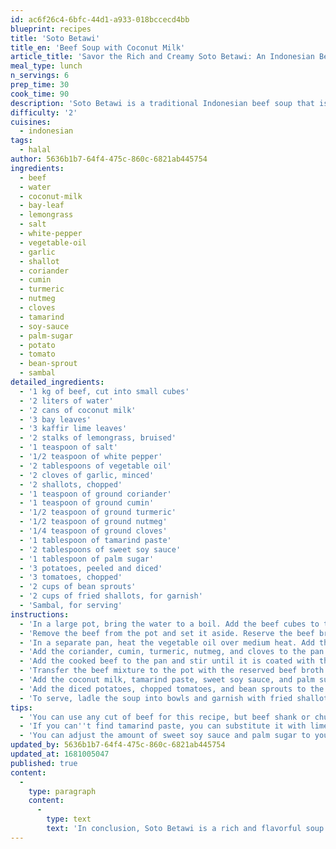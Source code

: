 ```yaml
---
id: ac6f26c4-6bfc-44d1-a933-018bccecd4bb
blueprint: recipes
title: 'Soto Betawi'
title_en: 'Beef Soup with Coconut Milk'
article_title: 'Savor the Rich and Creamy Soto Betawi: An Indonesian Beef Soup Recipe'
meal_type: lunch
n_servings: 6
prep_time: 30
cook_time: 90
description: 'Soto Betawi is a traditional Indonesian beef soup that is perfect for any occasion. This creamy and fragrant soup is made with beef, coconut milk, and a variety of aromatic herbs and spices. This recipe serves six people and takes approximately 2 hours to prepare and cook.'
difficulty: '2'
cuisines:
  - indonesian
tags:
  - halal
author: 5636b1b7-64f4-475c-860c-6821ab445754
ingredients:
  - beef
  - water
  - coconut-milk
  - bay-leaf
  - lemongrass
  - salt
  - white-pepper
  - vegetable-oil
  - garlic
  - shallot
  - coriander
  - cumin
  - turmeric
  - nutmeg
  - cloves
  - tamarind
  - soy-sauce
  - palm-sugar
  - potato
  - tomato
  - bean-sprout
  - sambal
detailed_ingredients:
  - '1 kg of beef, cut into small cubes'
  - '2 liters of water'
  - '2 cans of coconut milk'
  - '3 bay leaves'
  - '3 kaffir lime leaves'
  - '2 stalks of lemongrass, bruised'
  - '1 teaspoon of salt'
  - '1/2 teaspoon of white pepper'
  - '2 tablespoons of vegetable oil'
  - '2 cloves of garlic, minced'
  - '2 shallots, chopped'
  - '1 teaspoon of ground coriander'
  - '1 teaspoon of ground cumin'
  - '1/2 teaspoon of ground turmeric'
  - '1/2 teaspoon of ground nutmeg'
  - '1/4 teaspoon of ground cloves'
  - '1 tablespoon of tamarind paste'
  - '2 tablespoons of sweet soy sauce'
  - '1 tablespoon of palm sugar'
  - '3 potatoes, peeled and diced'
  - '3 tomatoes, chopped'
  - '2 cups of bean sprouts'
  - '2 cups of fried shallots, for garnish'
  - 'Sambal, for serving'
instructions:
  - 'In a large pot, bring the water to a boil. Add the beef cubes to the pot and let them cook for about 20-30 minutes or until they are fully cooked.'
  - 'Remove the beef from the pot and set it aside. Reserve the beef broth in the pot.'
  - 'In a separate pan, heat the vegetable oil over medium heat. Add the garlic and shallots and cook until fragrant, for about 1-2 minutes.'
  - 'Add the coriander, cumin, turmeric, nutmeg, and cloves to the pan. Stir well.'
  - 'Add the cooked beef to the pan and stir until it is coated with the spice mixture.'
  - 'Transfer the beef mixture to the pot with the reserved beef broth. Add the bay leaves, kaffir lime leaves, lemongrass, salt, and white pepper to the pot. Bring it to a boil and let it simmer for about 30 minutes.'
  - 'Add the coconut milk, tamarind paste, sweet soy sauce, and palm sugar to the pot. Stir well and let it simmer for another 30 minutes.'
  - 'Add the diced potatoes, chopped tomatoes, and bean sprouts to the pot. Let them cook for about 10-15 minutes or until they are tender.'
  - 'To serve, ladle the soup into bowls and garnish with fried shallots. Serve with sambal on the side.'
tips:
  - 'You can use any cut of beef for this recipe, but beef shank or chuck roast works well.'
  - 'If you can''t find tamarind paste, you can substitute it with lime juice.'
  - 'You can adjust the amount of sweet soy sauce and palm sugar to your liking.'
updated_by: 5636b1b7-64f4-475c-860c-6821ab445754
updated_at: 1681005047
published: true
content:
  -
    type: paragraph
    content:
      -
        type: text
        text: 'In conclusion, Soto Betawi is a rich and flavorful soup that is perfect for a hearty lunch or dinner. This recipe may take some time to prepare, but the end result is well worth it. So, gather your ingredients and try making Soto Betawi at home to experience the rich and comforting flavors of Indonesian cuisine.'
---
```

